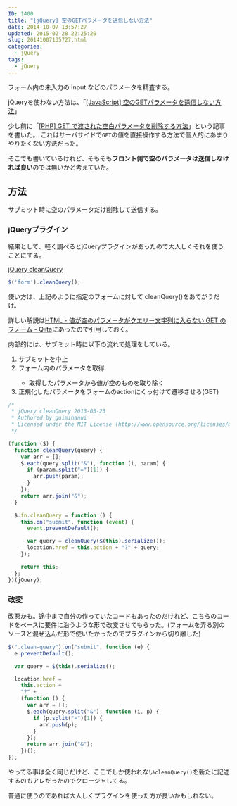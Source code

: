 ```yaml
---
ID: 1400
title: "[jQuery] 空のGETパラメータを送信しない方法"
date: 2014-10-07 13:57:27
updated: 2015-02-28 22:25:26
slug: 20141007135727.html
categories:
  - jQuery
tags:
  - jQuery
---
```


フォーム内の未入力の Input などのパラメータを精査する。

<div class="alert alert-info">jQueryを使わない方法は、「<a href="https://b.0218.jp/20170409220848.html">[JavaScript] 空のGETパラメータを送信しない方法</a>」</div>

<!--more-->

少し前に「<a href="https://b.0218.jp/20140930104851.html">[PHP] GET で渡された空白パラメータを削除する方法</a>」という記事を書いた。
これはサーバサイドで<code>GET</code>の値を直接操作する方法で個人的にあまりやりたくない方法だった。

そこでも書いているけれど、そもそも<strong>フロント側で空のパラメータは送信しなければ良い</strong>のでは無いかと考えていた。

<h2>方法</h2>
サブミット時に空のパラメータだけ削除して送信する。

<h3>jQueryプラグイン</h3>
結果として、軽く調べるとjQueryプラグインがあったので大人しくそれを使うことにする。

<a href="https://github.com/guimihanui/jQuery-cleanQuery" target="_blank">jQuery cleanQuery</a>

```js
$('form').cleanQuery();
```

使い方は、上記のように指定のフォームに対して cleanQuery()をあてがうだけ。

詳しい解説は<a href="http://qiita.com/guimihanui/items/1aeab53b3776ebec97ab" target="_blank">HTML - 値が空のパラメータがクエリー文字列に入らない GET のフォーム - Qiita</a>にあったので引用しておく。

内部的には、サブミット時に以下の流れで処理をしている。

<ol>
  <li>サブミットを中止</li>
  <li>フォーム内のパラメータを取得</li>
    <ul>
      <li>取得したパラメータから値が空のものを取り除く</li>
    </ul>
  <li>正規化したパラメータをフォームのactionにくっ付けて遷移させる(GET)</li>
</ol>

```javascript
/*
 * jQuery cleanQuery 2013-03-23
 * Authored by guimihanui
 * Licensed under the MIT License (http://www.opensource.org/licenses/mit-license.php)
 */

(function ($) {
  function cleanQuery(query) {
    var arr = [];
    $.each(query.split("&"), function (i, param) {
      if (param.split("=")[1]) {
        arr.push(param);
      }
    });
    return arr.join("&");
  }

  $.fn.cleanQuery = function () {
    this.on("submit", function (event) {
      event.preventDefault();

      var query = cleanQuery($(this).serialize());
      location.href = this.action + "?" + query;
    });

    return this;
  };
})(jQuery);
```

<h3>改変</h3>
改悪かも。途中まで自分の作っていたコードもあったのだけれど、こちらのコードをベースに要件に沿うような形で改変させてもらった。(フォームを弄る別のソースと混ぜ込んだ形で使いたかったのでプラグインから切り離した)

```javascript
$(".clean-query").on("submit", function (e) {
  e.preventDefault();

  var query = $(this).serialize();

  location.href =
    this.action +
    "?" +
    (function () {
      var arr = [];
      $.each(query.split("&"), function (i, p) {
        if (p.split("=")[1]) {
          arr.push(p);
        }
      });
      return arr.join("&");
    })();
});
```

やってる事は全く同じだけど、ここでしか使われない<code>cleanQuery()</code>を新たに記述するのもアレだったのでクロージャしてる。

普通に使うのであれば大人しくプラグインを使った方が良いかもしれない。
